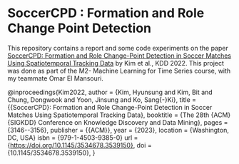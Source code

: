 # SoccerCPD : Formation and Role Change Point Detection  

This repository contains a report and some code experiments on the paper [SoccerCPD: Formation and Role Change-Point Detection in Soccer Matches Using Spatiotemporal Tracking Data](https://arxiv.org/abs/2206.10926) by Kim et al., KDD 2022. 
This project was done as part of the M2- Machine Learning for Time Series course, with my teammate Omar El Mansouri.   

@inproceedings{Kim2022,
              author       = {Kim, Hyunsung and
                              Kim, Bit and
                              Chung, Dongwook and
                              Yoon, Jinsung and
                              Ko, Sang{-}Ki},
              title        = {{SoccerCPD}: Formation and Role Change-Point Detection in Soccer Matches
            		  Using Spatiotemporal Tracking Data},
              booktitle    = {The 28th {ACM} {SIGKDD} Conference on Knowledge Discovery and Data Mining},
              pages	       = {3146--3156},
              publisher    = {{ACM}},
              year         = {2023},
              location     = {Washington, DC, USA}
              isbn         = {979-1-4503-9385-0}
              url          = {https://doi.org/10.1145/3534678.3539150},
              doi          = {10.1145/3534678.3539150},
            }
